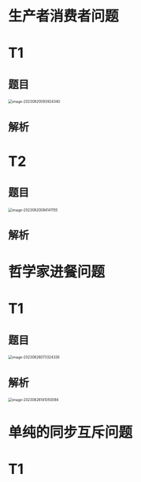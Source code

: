 # 生产者消费者问题



# T1



## 题目

<img src="https://cvp.oss-cn-shanghai.aliyuncs.com/picgo/202308200939471.png" alt="image-20230820093924340" style="zoom: 50%;" />



## 解析





# T2



## 题目

<img src="https://cvp.oss-cn-shanghai.aliyuncs.com/picgo/202308200941225.png" alt="image-20230820094141155" style="zoom: 50%;" />



## 解析



# 哲学家进餐问题



# T1



## 题目

<img src="https://cvp.oss-cn-shanghai.aliyuncs.com/picgo/202308260733407.png" alt="image-20230826073324326" style="zoom: 50%;" />



## 解析

<img src="https://cvp.oss-cn-shanghai.aliyuncs.com/picgo/202308261410274.png" alt="image-20230826141050094" style="zoom: 50%;" />



# 单纯的同步互斥问题



# T1